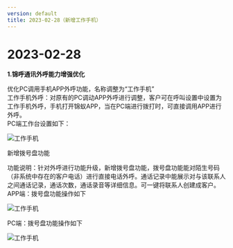 ```yaml
---
version: default
title: 2023-02-28（新增工作手机）
---
```

# 2﻿023-02-28

<ImageViewer/>

**1.锦呼通讯外呼能力增强优化**

优化PC调用手机APP外呼功能，名称调整为“工作手机”  
工作手机外呼：对原有的PC调动APP外呼进行调整，客户可在呼叫设置中设置为工作手机外呼，手机打开锦蚁APP，当在PC端进行拨打时，可直接调用APP进行外呼。  
PC端工作台设置如下：

![工作手机](/assets/media/2023.02.28.1.png "工作手机")

新增拨号盘功能

功能说明：针对外呼进行功能升级，新增拨号盘功能，拨号盘功能能对陌生号码（非系统中存在的客户电话）进行直接电话外呼。通话记录中能展示对与该联系人之间通话记录，通话次数，通话录音等详细信息。可一键将联系人创建成客户。  
APP端：拨号盘功能操作如下

![工作手机](/assets/media/2023.02.28.2.png "工作手机")

PC端：拨号盘功能操作如下

![工作手机](/assets/media/2023.02.28.3.png "工作手机")